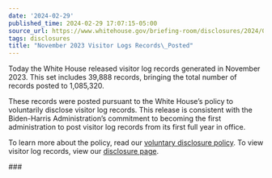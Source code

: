 ```yaml
---
date: '2024-02-29'
published_time: 2024-02-29 17:07:15-05:00
source_url: https://www.whitehouse.gov/briefing-room/disclosures/2024/02/29/november-2023-visitor-logs-records-posted/
tags: disclosures
title: "November 2023 Visitor Logs Records\_Posted"
---
```

 
Today the White House released visitor log records generated in November
2023. This set includes 39,888 records, bringing the total number of
records posted to 1,085,320.

These records were posted pursuant to the White House’s policy to
voluntarily disclose visitor log records. This release is consistent
with the Biden-Harris Administration’s commitment to becoming the first
administration to post visitor log records from its first full year in
office.

To learn more about the policy, read our [voluntary disclosure
policy](https://www.whitehouse.gov/voluntary-disclosure/). To view
visitor log records, view our [disclosure
page](https://www.whitehouse.gov/disclosures/visitor-logs/).

\###
